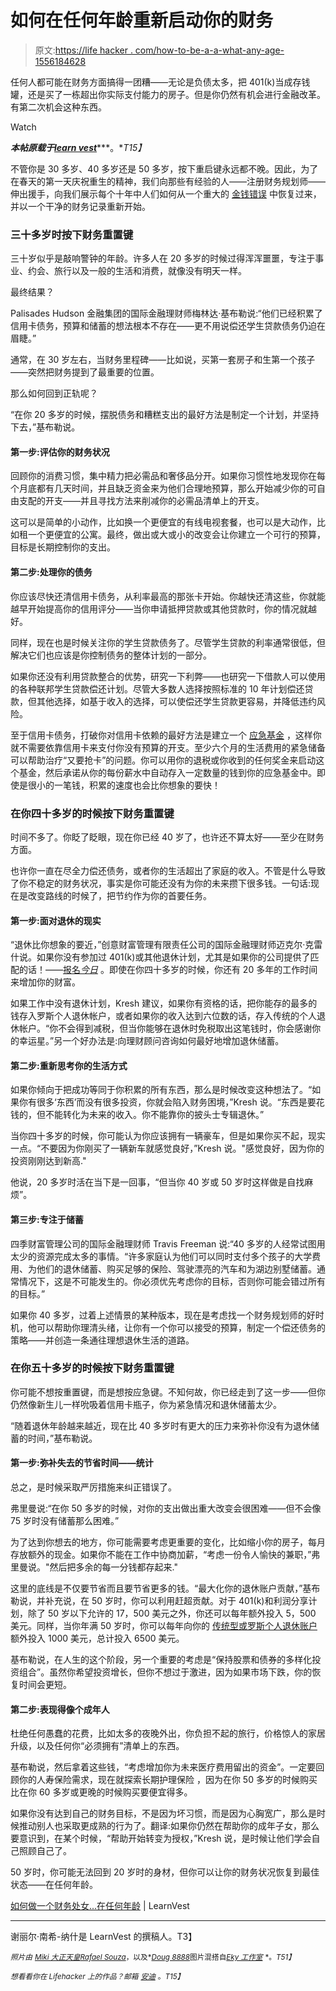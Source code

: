 # 如何在任何年龄重新启动你的财务

> 原文:[https://life hacker . com/how-to-be-a-a-what-any-age-1556184628](https://lifehacker.com/how-to-be-a-financial-virgin-at-any-age-1556184628)

任何人都可能在财务方面搞得一团糟——无论是负债太多，把 401(k)当成存钱罐，还是买了一栋超出你实际支付能力的房子。但是你仍然有机会进行金融改革。有第二次机会这种东西。

Watch

***本帖原载于***[***learn vest***](http://www.learnvest.com/2014/03/how-to-be-a-financial-virgin-again-at-any-age/)***。**T15】*

不管你是 30 多岁、40 多岁还是 50 多岁，按下重启键永远都不晚。因此，为了在春天的第一天庆祝重生的精神，我们向那些有经验的人——注册财务规划师——伸出援手，向我们展示每个十年中人们如何从一个重大的 [金钱错误](http://www.learnvest.com/knowledge-center/the-13-biggest-money-mistakes-people-make-and-how-to-avoid-them/) 中恢复过来，并以一个干净的财务记录重新开始。

### 三十多岁时按下财务重置键

三十岁似乎是敲响警钟的年龄。许多人在 20 多岁的时候过得浑浑噩噩，专注于事业、约会、旅行以及一般的生活和消费，就像没有明天一样。

最终结果？

Palisades Hudson 金融集团的国际金融理财师梅林达·基布勒说:“他们已经积累了信用卡债务，预算和储蓄的想法根本不存在——更不用说偿还学生贷款债务仍迫在眉睫。”

通常，在 30 岁左右，当财务里程碑——比如说，买第一套房子和生第一个孩子——突然把财务提到了最重要的位置。

那么如何回到正轨呢？

“在你 20 多岁的时候，摆脱债务和糟糕支出的最好方法是制定一个计划，并坚持下去，”基布勒说。

#### 第一步:评估你的财务状况

回顾你的消费习惯，集中精力把必需品和奢侈品分开。如果你习惯性地发现你在每个月底都有几天时间，并且缺乏资金来为他们合理地预算，那么开始减少你的可自由支配的开支——并且寻找方法来削减你的必需品清单上的开支。

这可以是简单的小动作，比如换一个更便宜的有线电视套餐，也可以是大动作，比如租一个更便宜的公寓。最终，做出或大或小的改变会让你建立一个可行的预算，目标是长期控制你的支出。

#### 第二步:处理你的债务

你应该尽快还清信用卡债务，从利率最高的那张卡开始。你越快还清这些，你就能越早开始提高你的信用评分——当你申请抵押贷款或其他贷款时，你的情况就越好。

同样，现在也是时候关注你的学生贷款债务了。尽管学生贷款的利率通常很低，但解决它们也应该是你控制债务的整体计划的一部分。

如果你还没有利用贷款整合的优势，研究一下利弊——也研究一下借款人可以使用的各种联邦学生贷款偿还计划。尽管大多数人选择按照标准的 10 年计划偿还贷款，但其他选择，如基于收入的选择，可以使偿还学生贷款更容易，并降低违约风险。

至于信用卡债务，打破你对信用卡依赖的最好方法是建立一个 [应急基金](http://www.learnvest.com/knowledge-center/7-reasons-you-need-an-emergency-fund/) ，这样你就不需要依靠信用卡来支付你没有预算的开支。至少六个月的生活费用的紧急储备可以帮助治疗“又要抢卡”的问题。你可以用你的退税或你收到的任何奖金来启动这个基金，然后承诺从你的每份薪水中自动存入一定数量的钱到你的应急基金中。即使是很小的一笔钱，积累的速度也会比你想象的要快！

### 在你四十多岁的时候按下财务重置键

时间不多了。你眨了眨眼，现在你已经 40 岁了，也许还不算太好——至少在财务方面。

也许你一直在尽全力偿还债务，或者你的生活超出了家庭的收入。不管是什么导致了你不稳定的财务状况，事实是你可能还没有为你的未来攒下很多钱。一句话:现在是改变路线的时候了，把节约作为你的首要任务。

#### 第一步:面对退休的现实

“退休比你想象的要近，”创意财富管理有限责任公司的国际金融理财师迈克尔·克雷什说。如果你没有参加过 401(k)或其他退休计划，尤其是如果你的公司提供了匹配的话！——[报名*今日*](http://lifehacker.com/everything-you-need-to-know-about-choosing-a-retirement-1456689559/all) 。即使在你四十多岁的时候，你还有 20 多年的工作时间来增加你的财富。

如果工作中没有退休计划，Kresh 建议，如果你有资格的话，把你能存的最多的钱存入罗斯个人退休帐户，或者如果你的收入达到六位数的话，存入传统的个人退休帐户。“你不会得到减税，但当你能够在退休时免税取出这笔钱时，你会感谢你的幸运星。”另一个好办法是:向理财顾问咨询如何最好地增加退休储蓄。

#### 第二步:重新思考你的生活方式

如果你倾向于把成功等同于你积累的所有东西，那么是时候改变这种想法了。“如果你有很多‘东西’而没有很多投资，你就会陷入财务困境，”Kresh 说。“东西是要花钱的，但不能转化为未来的收入。你不能靠你的披头士专辑退休。”

当你四十多岁的时候，你可能认为你应该拥有一辆豪车，但是如果你买不起，现实一点。“不要因为你刚买了一辆新车就感觉良好，”Kresh 说。"感觉良好，因为你的投资刚刚达到新高."

他说，20 多岁时活在当下是一回事，“但当你 40 岁或 50 岁时这样做是自找麻烦”。

#### 第三步:专注于储蓄

四季财富管理公司的国际金融理财师 Travis Freeman 说:“40 多岁的人经常试图用太少的资源完成太多的事情。“许多家庭认为他们可以同时支付多个孩子的大学费用、为他们的退休储蓄、购买足够的保险、驾驶漂亮的汽车和为湖边别墅储蓄。通常情况下，这是不可能发生的。你必须优先考虑你的目标，否则你可能会错过所有的目标。”

如果你 40 多岁，过着上述情景的某种版本，现在是考虑找一个财务规划师的好时机，他可以帮助你理清头绪，让你有一个你可以接受的预算，制定一个偿还债务的策略——并创造一条通往理想退休生活的道路。

### 在你五十多岁的时候按下财务重置键

你可能不想按重置键，而是想按应急键。不知何故，你已经走到了这一步——但你仍然像新生儿一样吮吸着信用卡瓶子，你为紧急情况和退休储蓄太少。

“随着退休年龄越来越近，现在比 40 多岁时有更大的压力来弥补你没有为退休储蓄的时间，”基布勒说。

#### 第一步:弥补失去的节省时间——统计

总之，是时候采取严厉措施来纠正错误了。

弗里曼说:“在你 50 多岁的时候，对你的支出做出重大改变会很困难——但不会像 75 岁时没有储蓄那么困难。”

为了达到你想去的地方，你可能需要考虑更重要的变化，比如缩小你的房子，每月存放额外的现金。如果你不能在工作中协商加薪，“考虑一份令人愉快的兼职，”弗里曼说。"然后把多余的每一分钱都存起来."

这里的底线是不仅要节省而且要节省更多的钱。“最大化你的退休账户贡献，”基布勒说，并补充说，在 50 岁时，你可以利用赶超贡献。对于 401(k)和利润分享计划，除了 50 岁以下允许的 17，500 美元之外，你还可以每年额外投入 5，500 美元。同样，当你年满 50 岁时，你可以每年向你的 [传统型或罗斯个人退休账户](http://www.learnvest.com/knowledge-center/which-is-right-for-you-traditional-ira-vs-roth-ira/) 额外投入 1000 美元，总计投入 6500 美元。

基布勒说，在人生的这个阶段，另一个重要的考虑是“保持股票和债券的多样化投资组合”。虽然你希望投资增长，但你不想过于激进，因为如果市场下跌，你的恢复时间会更短。

#### 第二步:表现得像个成年人

杜绝任何愚蠢的花费，比如太多的夜晚外出，你负担不起的旅行，价格惊人的家居升级，以及任何你“必须拥有”清单上的东西。

基布勒说，然后拿着这些钱，“考虑增加你为未来医疗费用留出的资金”。一定要回顾你的人寿保险需求，现在就探索长期护理保险 ，因为在你 50 多岁的时候购买比在你 60 多岁或更晚的时候购买要便宜得多。

如果你没有达到自己的财务目标，不是因为坏习惯，而是因为心胸宽广，那么是时候推动别人也采取更成熟的行为了。翻译:如果你仍然在帮助你的成年子女，那么要意识到，在某个时候，“帮助开始转变为授权，”Kresh 说，是时候让他们学会自己照顾自己了。

50 岁时，你可能无法回到 20 岁时的身材，但你可以让你的财务状况恢复到最佳状态——在任何年龄。

[如何做一个财务处女...在任何年龄](http://www.learnvest.com/2014/03/how-to-be-a-financial-virgin-again-at-any-age/) | LearnVest

* * *

谢丽尔·南希-纳什是 LearnVest 的撰稿人。T3】

<small>*照片由*</small> [<small>*Miki 大正天皇*</small>](https://www.flickr.com/photos/mujitra/5232270530/sizes/l)<small></small>*[<small>*Rafael Souza*</small>](https://www.flickr.com/photos/rafael-jeferson/8142758607/sizes/l)<small>*，以及*</small>[<small>*Doug 8888*</small>](https://www.flickr.com/photos/doug88888/3064351634/sizes/o/)<small>图片混搭自</small>[<small>*Eky 工作室*</small>](http://www.shutterstock.com/pic.mhtml?id=136342493&src=id) <small>*。*T51】</small>*

*<small>*想看看你在 Lifehacker 上的作品？邮箱*</small> [<small>*安迪*</small>](mailto:andy@lifehacker.com) <small>*。*T15】</small>*